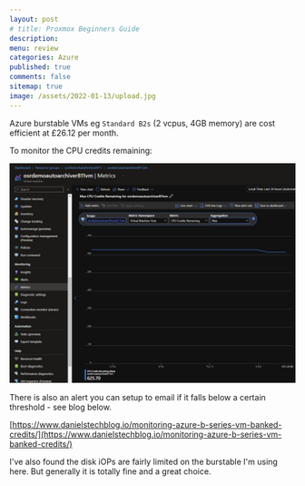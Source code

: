 ```yaml
---
layout: post
# title: Proxmox Beginners Guide
description: 
menu: review
categories: Azure
published: true 
comments: false     
sitemap: true
image: /assets/2022-01-13/upload.jpg
---
```


<!-- [![alt text](/assets/2021-10-22/email-cover.jpg "email"){:width="800px"}](/assets/2021-10-22/email-cover.jpg) -->
<!-- [![alt text](/assets/2021-10-22/email-cover.jpg "Thanks to Solen Feyissa on unsplash - https://unsplash.com/@solenfeyissa")](https://unsplash.com/@solenfeyissa) -->


<!-- [![alt text](/assets/2021-12-21/desk.jpg "email")](/assets/2021-12-21/desk.jpg) -->

Azure burstable VMs eg `Standard B2s` (2 vcpus, 4GB memory) are cost efficient at £26.12 per month.

To monitor the CPU credits remaining:

[![alt text](/assets/2022-09-15/1.jpg "email")](/assets/2022-09-15/1.jpg)

There is also an alert you can setup to email if it falls below a certain threshold - see blog below.

[https://www.danielstechblog.io/monitoring-azure-b-series-vm-banked-credits/](https://www.danielstechblog.io/monitoring-azure-b-series-vm-banked-credits/)

I've also found the disk iOPs are fairly limited on the burstable I'm using here. But generally it is totally fine and a great choice.